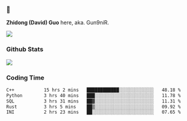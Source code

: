 ### 👋 

**Zhidong (David) Guo** here, aka. Gun9niR.

![](https://komarev.com/ghpvc/?username=Gun9niR&label=Total+Views)

### Github Stats

<img src="https://github-readme-stats.vercel.app/api?username=Gun9niR&count_private=true&show_icons=true&theme=vue-dark&hide_title=true">

### Coding Time

<!--START_SECTION:waka-->

```txt
C++           15 hrs 2 mins   ████████████░░░░░░░░░░░░░   48.18 %
Python        3 hrs 40 mins   ███░░░░░░░░░░░░░░░░░░░░░░   11.78 %
SQL           3 hrs 31 mins   ██▓░░░░░░░░░░░░░░░░░░░░░░   11.31 %
Rust          3 hrs 5 mins    ██▒░░░░░░░░░░░░░░░░░░░░░░   09.92 %
INI           2 hrs 23 mins   ██░░░░░░░░░░░░░░░░░░░░░░░   07.65 %
```

<!--END_SECTION:waka-->
